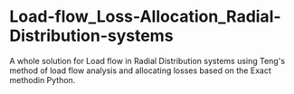 # Load-flow_Loss-Allocation_Radial-Distribution-systems
A whole solution for Load flow in Radial Distribution systems using Teng's method of load flow analysis and allocating losses based on the Exact methodin Python.
